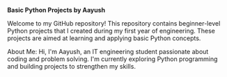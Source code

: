 **Basic Python Projects by Aayush**

Welcome to my GitHub repository! This repository contains beginner-level Python projects that I created during my first year of engineering. 
These projects are aimed at learning and applying basic Python concepts.

About Me:
Hi, I'm Aayush, an IT engineering student passionate about coding and problem solving.
I'm currently exploring Python programming and building projects to strengthen my skills.
